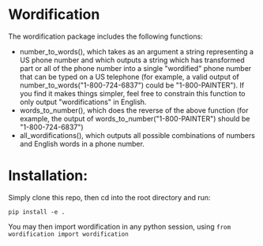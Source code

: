 # Wordification

The wordification package includes the following functions:

- number_to_words(), which takes as an argument a string representing a US phone
number and which outputs a string which has transformed part or all of the phone
number into a single "wordified" phone number that can be typed on a US telephone (for
example, a valid output of number_to_words("1-800-724-6837") could be
"1-800-PAINTER"). If you find it makes things simpler, feel free to constrain this function
to only output "wordifications" in English.
- words_to_number(), which does the reverse of the above function (for example, the
output of words_to_number("1-800-PAINTER") should be "1-800-724-6837")
- all_wordifications(), which outputs all possible combinations of numbers and English
words in a phone number.

# Installation:
Simply clone this repo, then cd into the root directory and run:

    pip install -e .

You may then import wordification in any python session, using `from wordification import wordification`


